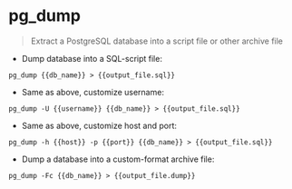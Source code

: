 # pg_dump

> Extract a PostgreSQL database into a script file or other archive file

- Dump database into a SQL-script file:

`pg_dump {{db_name}} > {{output_file.sql}}`

- Same as above, customize username:

`pg_dump -U {{username}} {{db_name}} > {{output_file.sql}}`

- Same as above, customize host and port:

`pg_dump -h {{host}} -p {{port}} {{db_name}} > {{output_file.sql}}`

- Dump a database into a custom-format archive file:

`pg_dump -Fc {{db_name}} > {{output_file.dump}}`
